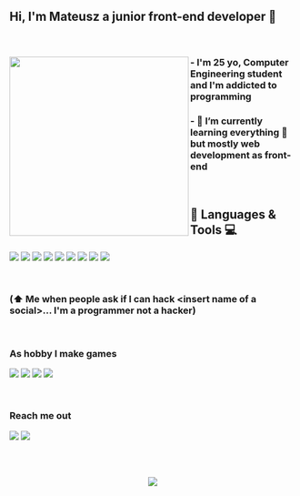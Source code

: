 ## Hi, I'm Mateusz a junior front-end developer 👋

<br>

<div>
  <img align="left" src="https://media.giphy.com/media/EPcvhM28ER9XW/giphy.gif" height="315">

  ### - I'm 25 yo, Computer Engineering student and I'm addicted to programming

  ### - 🌱 I’m currently learning everything 🤣 but mostly web development as front-end
  
  <br>
  
  ## 🔧 Languages & Tools 💻
  <a href="#"><img src="https://img.shields.io/badge/-CSS-1572B6?style=for-the-badge&logo=CSS3&logoColor=white"/></a>
  <a href="#"><img src="https://img.shields.io/badge/-HTML-E34F26?style=for-the-badge&logo=HTML5&logoColor=white"/></a>
  <a href="#"><img src="https://img.shields.io/badge/-Angular-DD0031?style=for-the-badge&logo=Angular&logoColor=white"/></a>
  <a href="#"><img src="https://img.shields.io/badge/-C%23-239120?style=for-the-badge&logo=C-Sharp&logoColor=white"/></a>
  <a href="#"><img src="https://img.shields.io/badge/-JavaScript-F7DF1E?style=for-the-badge&logo=JavaScript&logoColor=black"/></a>
  <a href="#"><img src="https://img.shields.io/badge/-TypeScript-3178C6?style=for-the-badge&logo=TypeScript&logoColor=white"/></a>
  <a href="#"><img src="https://img.shields.io/badge/-Trello-0052CC?style=for-the-badge&logo=Trello&logoColor=white"/></a>
  <a href="#"><img src="https://img.shields.io/badge/-VS%20Code-007ACC?style=for-the-badge&logo=Visual-Studio-Code&logoColor=white"/></a>
  <a href="#"><img src="https://img.shields.io/badge/-Slack-4A154B?style=for-the-badge&logo=Slack&logoColor=white"/></a>
</div>

<br>

### (⬆️ Me when people ask if I can hack \<insert name of a social\>... I'm a programmer not a hacker)

<br>

### As hobby I make games
<a href="#"><img src="https://img.shields.io/badge/-Unity3D-000000?style=for-the-badge&logo=Unity&logoColor=white"/></a>
<a href="#"><img src="https://img.shields.io/badge/-Android-3DDC84?style=for-the-badge&logo=Android&logoColor=white"/></a>
<a href="#"><img src="https://img.shields.io/badge/-WebGL-990000?style=for-the-badge&logo=WebGL&logoColor=white"/></a>
<a href="#"><img src="https://img.shields.io/badge/-PC-0078D6?style=for-the-badge&logo=Windows&logoColor=white"/></a>

<br>

### Reach me out
<a href="https://www.linkedin.com/in/mateusz-rodz-152b851b0/"><img src="https://img.shields.io/badge/-LinkedIn-0A66C2?style=for-the-badge&logo=LinkedIn"></a>
<a href="https://www.instagram.com/rodzm/"><img src="https://img.shields.io/badge/-Instagram-E4405F?style=for-the-badge&logo=Instagram&logoColor=white"></a>

<br><br>

<div align="center">
  <img src="https://github-readme-stats.vercel.app/api?username=Mate-usz&show_icons=true&theme=tokyonight">
</div>
